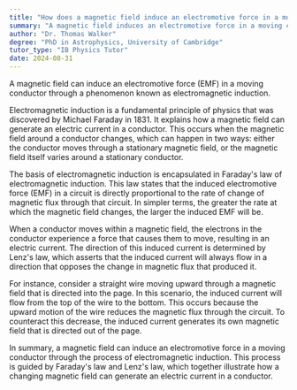 ```yaml
---
title: "How does a magnetic field induce an electromotive force in a moving conductor?"
summary: "A magnetic field induces an electromotive force in a moving conductor through a process called electromagnetic induction."
author: "Dr. Thomas Walker"
degree: "PhD in Astrophysics, University of Cambridge"
tutor_type: "IB Physics Tutor"
date: 2024-08-31
---
```


A magnetic field can induce an electromotive force (EMF) in a moving conductor through a phenomenon known as electromagnetic induction.

Electromagnetic induction is a fundamental principle of physics that was discovered by Michael Faraday in 1831. It explains how a magnetic field can generate an electric current in a conductor. This occurs when the magnetic field around a conductor changes, which can happen in two ways: either the conductor moves through a stationary magnetic field, or the magnetic field itself varies around a stationary conductor.

The basis of electromagnetic induction is encapsulated in Faraday's law of electromagnetic induction. This law states that the induced electromotive force (EMF) in a circuit is directly proportional to the rate of change of magnetic flux through that circuit. In simpler terms, the greater the rate at which the magnetic field changes, the larger the induced EMF will be.

When a conductor moves within a magnetic field, the electrons in the conductor experience a force that causes them to move, resulting in an electric current. The direction of this induced current is determined by Lenz's law, which asserts that the induced current will always flow in a direction that opposes the change in magnetic flux that produced it.

For instance, consider a straight wire moving upward through a magnetic field that is directed into the page. In this scenario, the induced current will flow from the top of the wire to the bottom. This occurs because the upward motion of the wire reduces the magnetic flux through the circuit. To counteract this decrease, the induced current generates its own magnetic field that is directed out of the page.

In summary, a magnetic field can induce an electromotive force in a moving conductor through the process of electromagnetic induction. This process is guided by Faraday's law and Lenz's law, which together illustrate how a changing magnetic field can generate an electric current in a conductor.
    